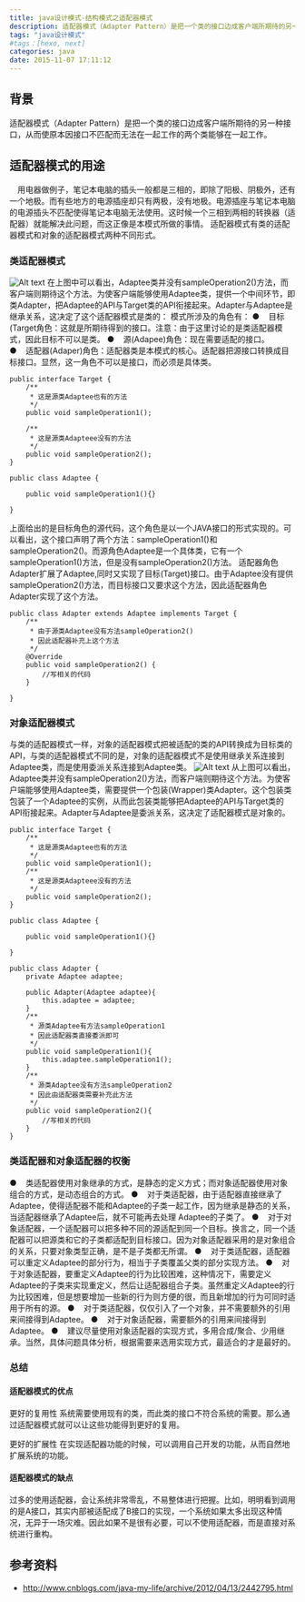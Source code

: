 ```yaml
---
title: java设计模式-结构模式之适配器模式
description: 适配器模式（Adapter Pattern）是把一个类的接口边成客户端所期待的另一种接口，从而使原本因接口不匹配而无法在一起工作的两个类能够在一起工作。
tags: "java设计模式"
#tags：[hexo, next]
categories: java
date: 2015-11-07 17:11:12
---
```


## 背景

适配器模式（Adapter Pattern）是把一个类的接口边成客户端所期待的另一种接口，从而使原本因接口不匹配而无法在一起工作的两个类能够在一起工作。
## 适配器模式的用途
　用电器做例子，笔记本电脑的插头一般都是三相的，即除了阳极、阴极外，还有一个地极。而有些地方的电源插座却只有两极，没有地极。电源插座与笔记本电脑的电源插头不匹配使得笔记本电脑无法使用。这时候一个三相到两相的转换器（适配器）就能解决此问题，而这正像是本模式所做的事情。
适配器模式有类的适配器模式和对象的适配器模式两种不同形式。
### 类适配器模式
![Alt text](http://7xoqbc.com1.z0.glb.clouddn.com/sjms-lspq.jpg)
在上图中可以看出，Adaptee类并没有sampleOperation2()方法，而客户端则期待这个方法。为使客户端能够使用Adaptee类，提供一个中间环节，即类Adapter，把Adaptee的API与Target类的API衔接起来。Adapter与Adaptee是继承关系，这决定了这个适配器模式是类的：
模式所涉及的角色有：
●&nbsp;&nbsp;&nbsp;&nbsp;目标(Target角色：这就是所期待得到的接口。注意：由于这里讨论的是类适配器模式，因此目标不可以是类。
●&nbsp;&nbsp;&nbsp;&nbsp;源(Adapee)角色：现在需要适配的接口。
●&nbsp;&nbsp;&nbsp;&nbsp;适配器(Adaper)角色：适配器类是本模式的核心。适配器把源接口转换成目标接口。显然，这一角色不可以是接口，而必须是具体类。
```
public interface Target {
    /**
     * 这是源类Adaptee也有的方法
     */
    public void sampleOperation1();

    /**
     * 这是源类Adapteee没有的方法
     */
    public void sampleOperation2();
}

public class Adaptee {
    
    public void sampleOperation1(){}

}
```
上面给出的是目标角色的源代码，这个角色是以一个JAVA接口的形式实现的。可以看出，这个接口声明了两个方法：sampleOperation1()和sampleOperation2()。而源角色Adaptee是一个具体类，它有一个sampleOperation1()方法，但是没有sampleOperation2()方法。
适配器角色Adapter扩展了Adaptee,同时又实现了目标(Target)接口。由于Adaptee没有提供sampleOperation2()方法，而目标接口又要求这个方法，因此适配器角色Adapter实现了这个方法。
```
public class Adapter extends Adaptee implements Target {
    /**
     * 由于源类Adaptee没有方法sampleOperation2()
     * 因此适配器补充上这个方法
     */
    @Override
    public void sampleOperation2() {
        //写相关的代码
    }

}
```
### 对象适配器模式
与类的适配器模式一样，对象的适配器模式把被适配的类的API转换成为目标类的API，与类的适配器模式不同的是，对象的适配器模式不是使用继承关系连接到Adaptee类，而是使用委派关系连接到Adaptee类。
![Alt text](http://7xoqbc.com1.z0.glb.clouddn.com/sjms-dspq.jpg)
从上图可以看出，Adaptee类并没有sampleOperation2()方法，而客户端则期待这个方法。为使客户端能够使用Adaptee类，需要提供一个包装(Wrapper)类Adapter。这个包装类包装了一个Adaptee的实例，从而此包装类能够把Adaptee的API与Target类的API衔接起来。Adapter与Adaptee是委派关系，这决定了适配器模式是对象的。
```
public interface Target {
    /**
     * 这是源类Adaptee也有的方法
     */
    public void sampleOperation1(); 
    /**
     * 这是源类Adapteee没有的方法
     */
    public void sampleOperation2(); 
}

public class Adaptee {

    public void sampleOperation1(){}
    
}

public class Adapter {
    private Adaptee adaptee;
    
    public Adapter(Adaptee adaptee){
        this.adaptee = adaptee;
    }
    /**
     * 源类Adaptee有方法sampleOperation1
     * 因此适配器类直接委派即可
     */
    public void sampleOperation1(){
        this.adaptee.sampleOperation1();
    }
    /**
     * 源类Adaptee没有方法sampleOperation2
     * 因此由适配器类需要补充此方法
     */
    public void sampleOperation2(){
        //写相关的代码
    }
}
```
### 类适配器和对象适配器的权衡
●&nbsp;&nbsp;&nbsp;&nbsp;类适配器使用对象继承的方式，是静态的定义方式；而对象适配器使用对象组合的方式，是动态组合的方式。
●&nbsp;&nbsp;&nbsp;&nbsp;对于类适配器，由于适配器直接继承了Adaptee，使得适配器不能和Adaptee的子类一起工作，因为继承是静态的关系，当适配器继承了Adaptee后，就不可能再去处理  Adaptee的子类了。
●&nbsp;&nbsp;&nbsp;&nbsp;对于对象适配器，一个适配器可以把多种不同的源适配到同一个目标。换言之，同一个适配器可以把源类和它的子类都适配到目标接口。因为对象适配器采用的是对象组合的关系，只要对象类型正确，是不是子类都无所谓。
●&nbsp;&nbsp;&nbsp;&nbsp;对于类适配器，适配器可以重定义Adaptee的部分行为，相当于子类覆盖父类的部分实现方法。
●&nbsp;&nbsp;&nbsp;&nbsp;对于对象适配器，要重定义Adaptee的行为比较困难，这种情况下，需要定义Adaptee的子类来实现重定义，然后让适配器组合子类。虽然重定义Adaptee的行为比较困难，但是想要增加一些新的行为则方便的很，而且新增加的行为可同时适用于所有的源。
●&nbsp;&nbsp;&nbsp;&nbsp;对于类适配器，仅仅引入了一个对象，并不需要额外的引用来间接得到Adaptee。
●&nbsp;&nbsp;&nbsp;&nbsp;对于对象适配器，需要额外的引用来间接得到Adaptee。
●&nbsp;&nbsp;&nbsp;&nbsp;建议尽量使用对象适配器的实现方式，多用合成/聚合、少用继承。当然，具体问题具体分析，根据需要来选用实现方式，最适合的才是最好的。
### 总结
#### 适配器模式的优点
更好的复用性
系统需要使用现有的类，而此类的接口不符合系统的需要。那么通过适配器模式就可以让这些功能得到更好的复用。

更好的扩展性
在实现适配器功能的时候，可以调用自己开发的功能，从而自然地扩展系统的功能。
#### 适配器模式的缺点
过多的使用适配器，会让系统非常零乱，不易整体进行把握。比如，明明看到调用的是A接口，其实内部被适配成了B接口的实现，一个系统如果太多出现这种情况，无异于一场灾难。因此如果不是很有必要，可以不使用适配器，而是直接对系统进行重构。
## 参考资料
- http://www.cnblogs.com/java-my-life/archive/2012/04/13/2442795.html